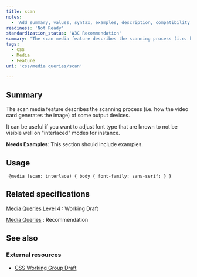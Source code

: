 ```yaml
---
title: scan
notes:
  - 'Add summary, values, syntax, examples, description, compatibility.'
readiness: 'Not Ready'
standardization_status: 'W3C Recommendation'
summary: "The scan media feature describes the scanning process (i.e. how the video card generates the image) of some output devices. \n"
tags:
  - CSS
  - Media
  - Feature
uri: 'css/media queries/scan'

---
```

## <span>Summary</span>

The scan media feature describes the scanning process (i.e. how the video card generates the image) of some output devices.

It can be useful if you want to adjust font type that are known to not be visible well on "interlaced" modes for instance.

**Needs Examples**: This section should include examples.

## <span>Usage</span>

     @media (scan: interlace) { body { font-family: sans-serif; } }

## <span>Related specifications</span>

[Media Queries Level 4](http://www.w3.org/TR/mediaqueries-4/)
:   Working Draft

[Media Queries](http://www.w3.org/TR/css3-mediaqueries/)
:   Recommendation

## <span>See also</span>

### <span>External resources</span>

-   [CSS Working Group Draft](http://dev.w3.org/csswg/mediaqueries-4/#descdef-media-scan)
